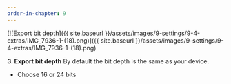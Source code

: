 ```yaml
---
order-in-chapter: 9
---
```


[![Export bit depth]({{ site.baseurl }}/assets/images/9-settings/9-4-extras/IMG_7936-1-(18).png)]({{
site.baseurl }}/assets/images/9-settings/9-4-extras/IMG_7936-1-(18).png)

**3. Export bit depth**
By default the bit depth is the same as your device.

- Choose 16 or 24 bits

